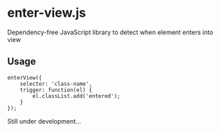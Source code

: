 # enter-view.js

Dependency-free JavaScript library to detect when element enters into view

## Usage 

```
enterView({
	selector: 'class-name',
	trigger: function(el) {
		el.classList.add('entered');
	}
});
```

Still under development...

